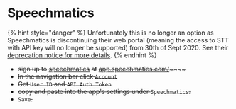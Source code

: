 # Speechmatics

{% hint style="danger" %}
Unfortunately this is no longer an option as Speechmatics is discontinuing their web portal \(meaning the access to STT with API key will no longer be supported\) from 30th of Sept 2020. See their [deprecation notice for more details](https://www.speechmatics.com/transcription-web-portal-deprecation-notice).
{% endhint %}

* ~~sign up to~~ [~~speechmatics~~](https://app.speechmatics.com/login) ~~at~~ [~~app.speechmatics.com/~~](https://app.speechmatics.com)~~~~
* ~~In the navigation bar click `Account`~~
* ~~Get `User ID` and `API Auth Token`~~
* ~~copy and paste into the app's settings under `Speechmatics`.~~ 
* ~~`Save`.~~

